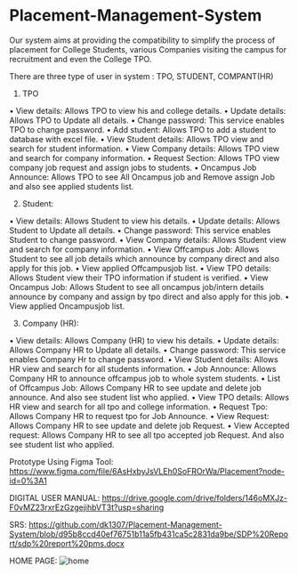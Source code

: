 # Placement-Management-System
 
Our system aims at providing the compatibility to simplify the process of placement for College Students, various Companies visiting the campus for recruitment and even the College TPO.

There are three type of user in system : TPO, STUDENT, COMPANT(HR)

1.	TPO

•	View details: Allows TPO to view his and college details. 
•	Update details: Allows TPO to Update all details.
•	Change password: This service enables TPO to change password.
•	Add student: Allows TPO to add a student to database with excel file. 
•	View Student details: Allows TPO view and search for student information.
•	View Company details: Allows TPO view and search for company information.
•	Request Section: Allows TPO view company job request and assign jobs to students.
•	Oncampus Job Announce: Allows TPO to see All Oncampus job and Remove assign Job and also see applied students list. 


2.	Student:

•	View details: Allows Student to view his details. 
•	Update details: Allows Student to Update all details.
•	Change password: This service enables Student to change password.
•	View Company details: Allows Student view and search for company information.
•	View Offcampus Job: Allows Student to see all job details which announce by company direct and also apply for this job.
•	View applied Offcampusjob list.
•	View TPO details: Allows Student view their TPO information if student is verified.
•	View Oncampus Job: Allows Student to see all oncampus job/intern details announce by company and assign by tpo direct and also apply for this job.
•	View applied Oncampusjob list.
 
 
3.	Company (HR):

•	View details: Allows Company (HR) to view his details. 
•	Update details: Allows Company HR to Update all details.
•	Change password: This service enables Company Hr to change password.
•	View Student details: Allows HR view and search for all students information.
•	Job Announce: Allows Company HR to announce offcampus job to whole system students.
•	List of Offcampus Job: Allows Company HR to see update and delete job announce. And also see student list who applied.
•	View TPO details: Allows HR view and search for all tpo and college information.
•	Request Tpo: Allows Company HR to request tpo for Job Announce.
•	View Request: Allows Company HR to see update and delete job Request.
•	View Accepted request: Allows Company HR to see all tpo accepted job Request.  And also see student list who applied.

Prototype Using Figma Tool:
https://www.figma.com/file/6AsHxbyJsVLEh0SoFROrWa/Placement?node-id=0%3A1

DIGITAL USER MANUAL:
https://drive.google.com/drive/folders/146oMXJz-F0vMZ23rxrEzGzgejihbVT3t?usp=sharing

SRS:
https://github.com/dk1307/Placement-Management-System/blob/d95b8ccd40ef76751b11a5fb431ca5c2831da9be/SDP%20Report/sdp%20report%20pms.docx

HOME PAGE:
![home](https://user-images.githubusercontent.com/58956599/118228150-5693d880-b4a7-11eb-97f1-3b3d61fae679.png)



